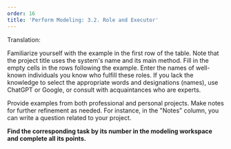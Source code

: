 ```yaml
---
order: 16
title: 'Perform Modeling: 3.2. Role and Executor'
---
```


Translation:

Familiarize yourself with the example in the first row of the table. Note that the project title uses the system's name and its main method. Fill in the empty cells in the rows following the example. Enter the names of well-known individuals you know who fulfill these roles. If you lack the knowledge to select the appropriate words and designations (names), use ChatGPT or Google, or consult with acquaintances who are experts.

Provide examples from both professional and personal projects. Make notes for further refinement as needed. For instance, in the "Notes" column, you can write a question related to your project.

**Find the corresponding task by its number in the modeling workspace and complete all its points.**